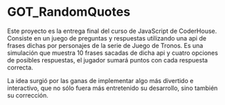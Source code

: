 # GOT_RandomQuotes

  Este proyecto es la entrega final del curso de JavaScript de CoderHouse. Consiste en un juego de preguntas y respuestas utilizando una api de frases dichas por 
personajes de la serie de Juego de Tronos. Es una simulación que muestra 10 frases sacadas de dicha api y cuatro opciones de posibles respuestas, el jugador sumará 
puntos con cada respuesta correcta.

  La idea surgió por las ganas de implementar algo más divertido e interactivo, que no sólo fuera más entretenido su desarrollo, sino también su corrección.
  

